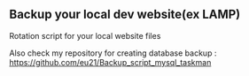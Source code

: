 ## Backup your local dev website(ex LAMP) ##
Rotation script for your local website files

Also check my repository for creating database backup :
https://github.com/eu21/Backup_script_mysql_taskman


